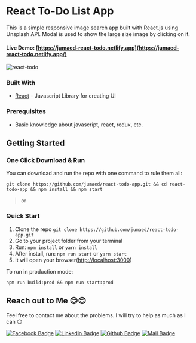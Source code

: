 # React To-Do List App

This is a simple responsive image search app built with React.js using Unsplash API. Modal is used to show the large size image by clicking on it.

#### Live Demo:  [https://jumaed-react-todo.netlify.app](https://jumaed-react-todo.netlify.app/)



![react-todo](https://i.ibb.co/K56rGrK/to-do-list.png)



### Built With

- [React](https://reactjs.org/) - Javascript Library for creating UI

### Prerequisites

- Basic knowledge about javascript, react, redux, etc.



## Getting Started

### One Click Download & Run

You can download and run the repo with one command to rule them all:

```
git clone https://github.com/jumaed/react-todo-app.git && cd react-todo-app && npm install && npm start
```

> or

### Quick Start

1. Clone the repo `git clone https://github.com/jumaed/react-todo-app.git`
2. Go to your project folder from your terminal
3. Run: `npm install` or `yarn install`
4. After install, run: `npm run start` or `yarn start`
5. It will open your browser([http://localhost:3000](http://localhost:3000/))

To run in production mode:

```
npm run build:prod && npm run start:prod
```



## Reach out to Me 😊😊

Feel free to contact me about the problems. I will try to help as much as I can 😉

[![Facebook Badge](https://img.shields.io/badge/Facebook-1877F2?style=for-the-badge&logo=facebook&logoColor=white)](https://www.facebook.com/anjumaed)  [![Linkedin Badge](https://img.shields.io/badge/LinkedIn-0077B5?style=for-the-badge&logo=linkedin&logoColor=white)](https://www.linkedin.com/in/anjumaed/)  [![Github Badge](https://img.shields.io/badge/GitHub-100000?style=for-the-badge&logo=github&logoColor=white)](https://github.com/jumaed)  [![Mail Badge](https://img.shields.io/badge/Gmail-D14836?style=for-the-badge&logo=gmail&logoColor=white)](mailto:furkanozbek1995@gmail.com)

